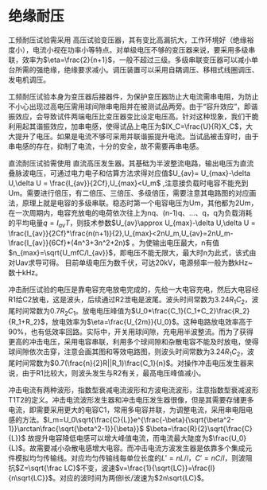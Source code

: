 # 绝缘耐压

工频耐压试验需采用 高压试验变压器，其有变比高漏抗大，工作环境好（绝缘裕度小），电流小视在功率小等特点。对单级电压不够的变压器来说，要采用多级串联，效率为$\eta=\frac{2}{n+1}$，一般不超过三级。多级串联变压器可以减小单台所需的强绝缘，绝缘要求减小。调压装置可以采用自耦调压、移相式线圈调压、发电机调压。

工频耐压试验本身为变压器后接器件，为保护变压器防止大电流需串电阻，为防止不小心出现过高电压需用球间隙串电阻并在被测试品两旁。由于“容升效应”，即谐振效应，会导致试件两端电压比变压器变比设定电压高。针对这种现象，我们干脆利用起其谐振效应，加串电感，使得试品上电压为$IX_C=\frac{U}{R}X_C$，大大提升了电压。如果是电流不够可采用并联谐振提升电流。当试品被击穿时，由于串电感的存在，抑制了电流，十分的安全，故不需要再串电感。

直流耐压试验需使用 直流高压发生器。其基础为半波整流电路，输出电压为直流叠脉波电压，可通过电力电子和估算方法求得对应值$U_{av}= U_{max}-\delta U,\delta U = \frac{I_{av}}{2Cf},U_{max}<U_m$ ,注意接负载时电容不能充到Um。需要进行倍压，有二倍压、三倍压、多级倍压，需要注意其电路图的对应画法，原理上就是电容的多级串联。稳态时第一个电容电压为Um，其他都为2Um，在一次周期内，电容充放电的电荷依次往上为nq、(n-1)q、…、q，q为负载消耗的平均电量$q=I_{av}T$，则技术参数$U_{av}\approx U_{max}-\delta U,\delta U = \frac{I_{av}}{2Cf}*\frac{n(n+1)}{2},U_{max}<2nU_m,U_{av}=2nU_m-\frac{I_{av}}{6Cf}*(4n^3+3n^2+2n)$ 。为使输出电压最大，n有值$n_{max}=\sqrt{U_mfC/I_{av}}$，即电压不能无限大，最大时n为此式，该式由对Uav求导可得。 目前单级电压为数千伏，可达20kV，电源频率一般为数kHz~数十kHz。

冲击耐压试验的电压是靠电容充电放电完成的，先给一大电容充电，然后大电容经R1给C2放电，这是波头，后续通过R2泄电是波尾。波头时间常数为$3.24R_1C_2$，波尾时间常数为$0.7R_2C_1$。放电电压峰值为$U_0*\frac{C_1}{C_1+C_2}\frac{R_2}{R_1+R_2}$，放电效率为$\eta=\frac{U_{2m}}{U_0}$。这种电路放电效率高于90%，也有低效率回路。实际中，开关用球间隙，充电用半波整流。而为了获得更高的冲击电压，采用电容串联，利用多个球间隙和杂散电容不能及时放电，使得球间隙依次击穿，注意会画其图和等效电路图，则波头时间常数为$3.24R_1C_2$，波尾时间常数为$0.7(\frac{n}{2}R||R_1)\frac{C_1}{n}$。对操作冲击电压发生器来说，由于R1比较大，则波头发生与R2有关，最高电压峰值减小。

冲击电流有两种波形，指数型衰减电流波形和方波电流波形，注意指数型衰减波形T1T2的定义。冲击电流波形发生器和冲击电压发生器很像，但是其需要存储更多电流，即需要采用更大的电容C1，常用多电容并联，为调整电流，采用串电阻电感的方法。$I_m=U_0\sqrt{\frac{C}{L}}e^{\frac{-\beta}{\sqrt{\beta^2-1}}\arctan\frac{\sqrt{\beta^2-1}}{\beta}}$  $\beta=\frac{R}{2}\sqrt{\frac{C}{L}}$ 故提升电容降低电感可以增大峰值电流，而电流最大陡度为$\frac{U_0}{L}$。故需要减小杂散电感增大电容。而冲击电流方波发生器是依靠多个集成元件模拟均匀传输线。对应均匀传输线每单位长度的$L'=nL/l$，$C'=nC/l$，则波阻抗$Z=\sqrt{\frac LC}$不变，波速$v=\frac{1}{\sqrt{LC}}=\frac{l}{n\sqrt{LC}}$。对应的波时间为两倍l长/波速为$2n\sqrt{LC}$。

